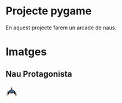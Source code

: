# Projecte pygame

En aquest projecte farem un arcade de naus. 

# Imatges 

## Nau Protagonista
![Nau protagonista](nauprotagonista.png)
